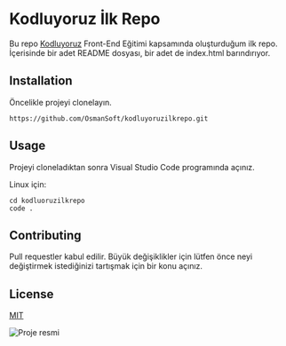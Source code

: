 # Kodluyoruz İlk Repo

Bu repo [Kodluyoruz](https://www.kodluyoruz.org/) Front-End Eğitimi kapsamında oluşturduğum ilk repo. İçerisinde bir adet README dosyası, bir adet de index.html barındırıyor.

## Installation
Öncelikle projeyi clonelayın. 

```
https://github.com/OsmanSoft/kodluyoruzilkrepo.git
```


## Usage

Projeyi cloneladıktan sonra Visual Studio Code programında açınız.

Linux için:

```
cd kodluoruzilkrepo
code .
```

## Contributing

Pull requestler kabul edilir. Büyük değişiklikler için lütfen önce neyi değiştirmek istediğinizi tartışmak için bir konu açınız.

## License

[MIT](https://github.com/OsmanSoft/kodluyoruzilkrepo/blob/main/LICENSE)

![Proje resmi](https://user-images.githubusercontent.com/98581733/161298210-31fc2863-f6da-45f7-a1b7-5f14f069f1f4.PNG)

